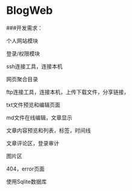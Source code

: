# BlogWeb
###开发需求：

个人网站模块

登录/权限模块

ssh连接工具，连接本机

网页聚合目录

ftp连接工具，连接本机，上传下载文件，分享链接，

txt文件预览和编辑页面

md文件在线编辑，文章显示

文章内容预览和列表，标签，时间线

文章评论区，登录审计

图片区

404，error页面

使用Sqlite数据库